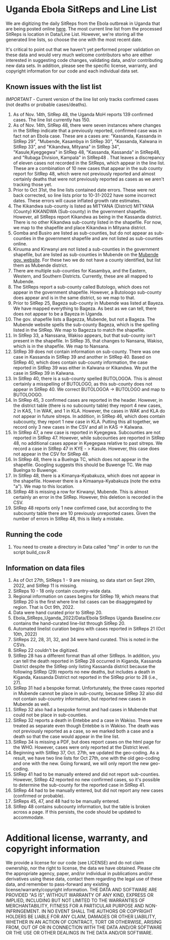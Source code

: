 # Uganda Ebola SitReps and Line List
We are digitizing the daily SitReps from the Ebola outbreak in Uganda that are being posted online [here](https://www.afro.who.int/countries/publications?country=879). The most current line list from the processed SitReps is location in Data/Line List. However, we're storing all the generated line lists, so choose the one with the most recent date.

It's critical to point out that we haven't yet performed proper validation on these data and would very much welcome contributors who are either interested in suggesting code changes, validating data, and/or contributing new data sets. In addition, please see the specific license, warranty, and copyright information for our code and each individual data set.

## Known issues with the list list
*IMPORTANT* - Current version of the line list only tracks confirmed cases (not deaths or probable cases/deaths).

1. As of Nov. 14th, SitRep 48, the Uganda MoH reports 139 confirmed cases. The line list currently has 150.
2. As of Nov. 14th, SitRep 48, there were seven instances where changes in the SitRep indicate that a previously reported, confirmed case was in fact not an Ebola case. These are a cases are: "Kassanda, Kassanda in SitRep 29", "Mubende, Kasambya in SitRep 30",  "Kassanda, Kalwana in SitRep 33",  and "Kikandwa, Mityana" in SitRep 34", "Kasule,Kyeggegwa" in SitRep 48, "Kassanda, Kassanda" in SitRep48, and "Rubaga Division, Kampala" in SitRep48 . That leaves a discrepancy of eleven cases not recorded in the SitReps, which appear in the line list. These are a combination of 10 new cases that appear in the sub county report for SitRep 48, which were not previously reported and almost certainly deaths that were not previously reported as cases as we aren't tracking those yet.
3. Prior to Oct 31st, the line lists contained date errors. These were not back corrected, so line lists prior to 10-31-2022 have some incorrect dates. These errors will cause inflated growth rate estimates. 
4. The Kikandwa sub-county is listed as MITYANA (District)	MITYANA (County)	KIKANDWA (Sub-county) in the government shapefile. However, all SitReps report Kikandwa as being in the Kassanda district. There is no other Kikandwa sub-county listed in the shapefile. For now, we map to the shapefile and place Kikandwa in Mityana district. 
5. Gomba and Busiro are listed as sub-counties, but do not appear as sub-counties in the government shapefile and are not listed as sub-counties online. 
6. Kiruuma and Kirwanyi are not listed a sub-counties in the government shapefile, but are listed as sub-counties in Mubende on the [Mubende gov. website](https://mubende.go.ug/lg/political-and-administrative-structure). For these two we do not have a county identified, but list them as Mubende district.
7. There are multiple sub-counties for Kasambya, and the Eastern, Western, and Southern Districts. Currently, these are all mapped to Mubende.
8. The SitReps report a sub-county called Butologo, which does not appear in the government shapefile.  However, a Butoloogo sub-county does appear and is in the same district, so we map to that. 
9. Prior to SitRep 25, Bageza sub-county in Mubende was listed at Bayeza. We have mapped everything to Bageza. As best as we can tell, there does not appear to be a Bayeza in Uganda. 
10. The gov. shapefile lists a Bagezza, Mubende, but not a Bageza. The Mubende website spells the sub-county Bageza, which is the spelling listed in the SitRep. We map to Bagezza to match the shapefile. 
11. In SitRep 33, a Nanssana, Wakiso appears, but that sub-county isn't present in the shapefile. In SitRep 35, that changes to Nansana, Wakiso, which is in the shapefile. We map to Nansana.
12. SitRep 39 does not contain information on sub-county. There was one case in Kassanda in SitRep 39 and another in SitRep 40. Based on SitRep 40, which does contain sub-county information, the case reported in SitRep 39 was either in Kalwana or Kikandwa. We put the case in SitRep 39 in Kalwana.
13. In SitRep 40, there is a sub-county spelled BUTOLOGOA. This is almost certainly a misspelling of BUTOLOGO, as this sub-county does not appear in SitRep 40. We correct BUTOLOGOA -> BUTOLOGO and map to BUTOLOOGO.
14. In SitRep 45, 3 confirmed cases are reported in the header. However, in the district table (there is no subcounty table) they report 4 new cases, 2 in KAS, 1 in WAK, and 1 in KLA. However, the cases in WAK and KLA do not appear in future sitreps. In addition, in SitRep 46, which does contain subcounty, they report 1 new case in KLA. Putting this all together, we record only 3 new cases in the CSV and all in KAS -> Kalwana.
15. In SitRep 47, a new case is reported in Kyegegwa. Subcounties are not reported in SitRep 47. However, while subcounties are reported in SitRep 48, no additional cases appear in Kyegegwa relative to past sitreps. We record a case in SitRep 47 in KYE - > Kasule. However, this case does not appear in the CSV for SitRep 48.
14. In SitRep 48, there is a Buelnga TC, which does not appear in the shapefile. Googling suggests this should be Buwenge TC. We map Buelnga to Buwenge.
15. In SitRep 48, there is a Kimanya-Kyabakuza, which does not appear in the shapefile. However there is a Kimaanya-Kyabakuza (note the extra "a"). We map to this location.
16. SitRep 48 is missing a row for Kirwanyi, Mubende. This is almost certainly an error in the SitRep. However, this deletion is recorded in the CSV.
17. SitRep 48 reports only 1 new confirmed case, but according to the subcounty table there are 10 previously unreported cases. Given the number of errors in SitRep 48, this is likely a mistake.

## Running the code
1. You need to create a directory in Data called "tmp" in order to run the script build_csv.R

## Information on data files 
1. As of Oct 27th, SitReps 1 - 9 are missing, so data start on Sept 29th, 2022, and SitRep 11 is missing.
2. SitReps 10 - 18 only contain country-wide data.
3. Regional information on cases begins for SitRep 19, which means that SitRep 20 is the first where line list cases can be disaggregated by region. That is Oct 9th, 2022.
4. Data were hand curated prior to SitRep 20.
5. Ebola_SitReps_Uganda_2022/Data/Ebola SitReps Uganda Baseline.csv contains the hand-curated line-list through SitRep 20. 
6. Automated linelist curation begins with cases reported in SitReps 21 (Oct 10th, 2022)
7. SitReps 22, 28, 31, 32, and 34 were hand curated. This is noted in the CSVs.
8. SitRep 22 couldn't be digitized.
9. SitRep 28 has a different format than all other SitReps. In addition, you can tell the death reported in SitRep 28 occurred in Kiganda, Kassanda District despite the SitRep only listing Kassanda district because the following SitRep (29) reports no new deaths, but includes a death in Kiganda, Kassanda District not reported in the SitRep prior to 28 (i.e., 27). 
10. SitRep 31 had a bespoke format. Unfortunately, the three cases reported in Mubende cannot be place in sub-county, because SitRep 32 also did not contain sub-country information, but reported new cases in Mubende as well.
11. SitRep 32 also had a bespoke format and had cases in Mubende that could not be place in sub-counties.
12. SitRep 32 reports a death in Entebbe and a case in Wakiso. These were treated as separate even though Entebbe is in Wakiso. The death was not previously reported as a case, so we marked both a case and a death so that the case would appear in the line list.
13. SitRep 34 is missing a PDF, but does report cases on the html page for the WHO. However, cases were only reported at the District level.
14. Beginning with SitRep 37, Oct. 27th, we updated the geo-coding. As a result, we have two line lists for Oct 27th, one with the old geo-coding and one with the new. Going forward, we will only report the new geo-coding.
15. SitRep 41 had to be manually entered and did not report sub-counties. However, SitRep 42 reported no new confirmed cases, so it's possible to determine the sub-county for the reported case in SitRep 41.
16. SitRep 44 had to be manually entered, but did not report any new cases (confirmed or probable).
17. SitReps 45, 47, and 48 had to be manually entered. 
18. SitRep 48 contains subcounty information, but the table is broken across a page. If this persists, the code should be updated to accommodate. 

# Additional license, warranty, and copyright information
We provide a license for our code (see LICENSE) and do not claim ownership, nor the right to license, the data we have obtained. Please cite the appropriate agency, paper, and/or individual in publications and/or derivatives using these data, contact them regarding the legal use of these data, and remember to pass-forward any existing license/warranty/copyright information. THE DATA AND SOFTWARE ARE PROVIDED "AS IS", WITHOUT WARRANTY OF ANY KIND, EXPRESS OR IMPLIED, INCLUDING BUT NOT LIMITED TO THE WARRANTIES OF MERCHANTABILITY, FITNESS FOR A PARTICULAR PURPOSE AND NON-INFRINGEMENT. IN NO EVENT SHALL THE AUTHORS OR COPYRIGHT HOLDERS BE LIABLE FOR ANY CLAIM, DAMAGES OR OTHER LIABILITY, WHETHER IN AN ACTION OF CONTRACT, TORT OR OTHERWISE, ARISING FROM, OUT OF OR IN CONNECTION WITH THE DATA AND/OR SOFTWARE OR THE USE OR OTHER DEALINGS IN THE DATA AND/OR SOFTWARE.
